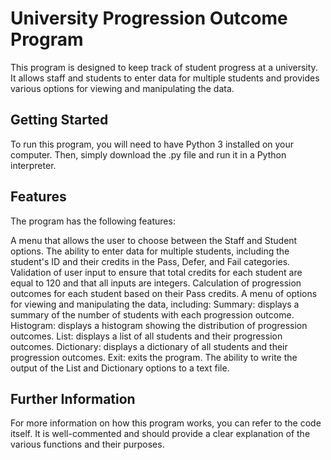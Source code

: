 # University Progression Outcome Program
This program is designed to keep track of student progress at a university. It allows staff and students to enter data for multiple students and provides various options for viewing and manipulating the data.

## Getting Started
To run this program, you will need to have Python 3 installed on your computer. Then, simply download the .py file and run it in a Python interpreter.

## Features
The program has the following features:

A menu that allows the user to choose between the Staff and Student options.
The ability to enter data for multiple students, including the student's ID and their credits in the Pass, Defer, and Fail categories.
Validation of user input to ensure that total credits for each student are equal to 120 and that all inputs are integers.
Calculation of progression outcomes for each student based on their Pass credits.
A menu of options for viewing and manipulating the data, including:
Summary: displays a summary of the number of students with each progression outcome.
Histogram: displays a histogram showing the distribution of progression outcomes.
List: displays a list of all students and their progression outcomes.
Dictionary: displays a dictionary of all students and their progression outcomes.
Exit: exits the program.
The ability to write the output of the List and Dictionary options to a text file.

## Further Information
For more information on how this program works, you can refer to the code itself. It is well-commented and should provide a clear explanation of the various functions and their purposes.
